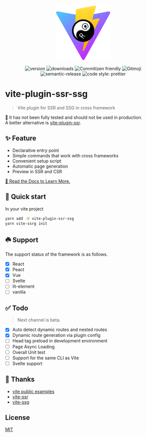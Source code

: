 <div align="center">
  <img width="180" src="./docs/public/logo.png" alt="vite-plugin-ssr-ssg logo">

![version](https://img.shields.io/npm/v/vite-plugin-ssr-ssg)
![downloads](https://img.shields.io/npm/dw/vite-plugin-ssr-ssg?color=blue)
![Commitizen friendly](https://img.shields.io/badge/commitizen-friendly-brightgreen.svg)
![Gitmoji](https://img.shields.io/badge/gitmoji-%20😜%20😍-FFDD67.svg?style=flat)
![semantic-release](https://img.shields.io/badge/%20%20%F0%9F%93%A6%F0%9F%9A%80-semantic--release-e10079.svg)
![code style: prettier](https://img.shields.io/badge/code_style-prettier-ff69b4.svg)

</div>

# vite-plugin-ssr-ssg

> Vite plugin for SSR and SSG in cross framework

:rotating_light: It has not been fully tested and should not be used in production.  
A better alternative is [vite-plugin-ssr](https://github.com/brillout/vite-plugin-ssr).

## ✨ Feature

- Declarative entry point
- Simple commands that work with cross frameworks
- Convenient setup script
- Automatic page generation
- Preview in SSR and CSR

[📝 Read the Docs to Learn More.](https://vite-plugin-ssr-ssg.web.app/)

## 💫 Quick start

In your vite project

```bash
yarn add -D vite-plugin-ssr-ssg
yarn vite-ssrg init
```

## ☘️ Support

The support status of the framework is as follows.

- [x] React
- [x] Peact
- [x] Vue
- [ ] Svelte
- [ ] lit-element
- [ ] vanilla

## ✅ Todo

> Next channel is beta.

- [x] Auto detect dynamic routes and nested routes
- [x] Dynamic route generation via plugin config
- [ ] Head tag preload in development environment
- [ ] Page Async Loading
- [ ] Overall Unit test
- [ ] Support for the same CLI as Vite
- [ ] Svelte support

## 💚 Thanks

- [vite public examples](https://github.com/vitejs/vite/tree/main/packages/playground/ssr-vue)
- [vite-ssr](https://github.com/frandiox/vite-ssr)
- [vite-ssg](https://github.com/antfu/vite-ssg)

## License

[MIT](./LICENSE)
